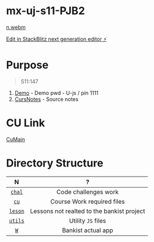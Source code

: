 # mx-uj-s11-PJB2

[n.webm](https://github.com/m0x0m0x/mx-uj-s11-PJB2/assets/123001669/46c04f62-ef60-41fc-8018-2e03382391e1)

[Edit in StackBlitz next generation editor ⚡️](https://stackblitz.com/~/github.com/m0x0m0x/mx-uj-s11-PJB2)

# Purpose

> S11:147

1. [Demo](https://banklist.netlify.app/) - Demo pwd - U-js / pin 1111
2. [CursNotes](https://github.com/m0x0m0x/m-ujs-v1/tree/main/cursa) - Source notes

# CU Link

[CuMain](https://github.com/jonasschmedtmann/complete-javascript-course)

# Directory Structure

|          N          |                     ?                      |
| :-----------------: | :----------------------------------------: |
|  [`chal`](./chal/)  |            Code challenges work            |
|    [`cu`](./cu/)    |         Course Work required files         |
| [`leson`](./leson/) | Lessons not realted to the bankist project |
| [`utils`](./UTILS/) |             Utility `JS` files             |
|     [`W`](./W)      |             Bankist actual app             |
